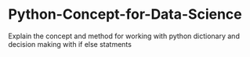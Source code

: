 # Python-Concept-for-Data-Science
Explain the concept and method for working with python dictionary and decision making with if else statments
